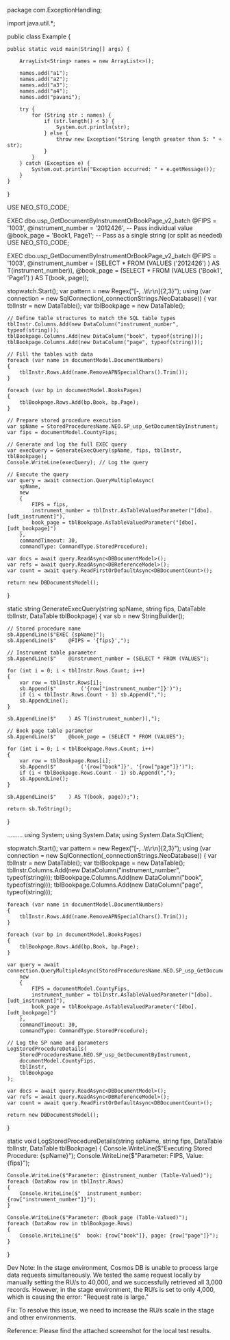 

package com.ExceptionHandling;

import java.util.*;

public class Example {

    public static void main(String[] args) {

        ArrayList<String> names = new ArrayList<>();

        names.add("a1");
        names.add("a2");
        names.add("a3");
        names.add("a4");
        names.add("pavani");

        try {
            for (String str : names) {
                if (str.length() < 5) {
                    System.out.println(str);
                } else {
                    throw new Exception("String length greater than 5: " + str);
                }
            }
        } catch (Exception e) {
            System.out.println("Exception occurred: " + e.getMessage());
        }
    }
}




USE NEO_STG_CODE;

EXEC dbo.usp_GetDocumentByInstrumentOrBookPage_v2_batch
    @FIPS = '1003',
    @instrument_number = '2012426',  -- Pass individual value
    @book_page = 'Book1, Page1';      -- Pass as a single string (or split as needed)
USE NEO_STG_CODE;

EXEC dbo.usp_GetDocumentByInstrumentOrBookPage_v2_batch
    @FIPS = '1003',
    @instrument_number = (SELECT * FROM (VALUES 
        ('2012426')
    ) AS T(instrument_number)),
    @book_page = (SELECT * FROM (VALUES 
        ('Book1', 'Page1')
    ) AS T(book, page));




stopwatch.Start();
var pattern = new Regex("[-, .\\t\\r\\n]{2,3}");
using (var connection = new SqlConnection(_connectionStrings.NeoDatabase))
{
    var tblInstr = new DataTable();
    var tblBookpage = new DataTable();
    
    // Define table structures to match the SQL table types
    tblInstr.Columns.Add(new DataColumn("instrument_number", typeof(string)));
    tblBookpage.Columns.Add(new DataColumn("book", typeof(string)));
    tblBookpage.Columns.Add(new DataColumn("page", typeof(string)));

    // Fill the tables with data
    foreach (var name in documentModel.DocumentNumbers)
    {
        tblInstr.Rows.Add(name.RemoveAPNSpecialChars().Trim());
    }

    foreach (var bp in documentModel.BooksPages)
    {
        tblBookpage.Rows.Add(bp.Book, bp.Page);
    }

    // Prepare stored procedure execution
    var spName = StoredProceduresName.NEO.SP_usp_GetDocumentByInstrument;
    var fips = documentModel.CountyFips;

    // Generate and log the full EXEC query
    var execQuery = GenerateExecQuery(spName, fips, tblInstr, tblBookpage);
    Console.WriteLine(execQuery); // Log the query

    // Execute the query
    var query = await connection.QueryMultipleAsync(
        spName,
        new
        {
            FIPS = fips,
            instrument_number = tblInstr.AsTableValuedParameter("[dbo].[udt_instrument]"),
            book_page = tblBookpage.AsTableValuedParameter("[dbo].[udt_bookpage]")
        },
        commandTimeout: 30,
        commandType: CommandType.StoredProcedure);

    var docs = await query.ReadAsync<DBDocumentModel>();
    var refs = await query.ReadAsync<DBReferenceModel>();
    var count = await query.ReadFirstOrDefaultAsync<DBDocumentCount>();

    return new DBDocumentsModel();
}

static string GenerateExecQuery(string spName, string fips, DataTable tblInstr, DataTable tblBookpage)
{
    var sb = new StringBuilder();

    // Stored procedure name
    sb.AppendLine($"EXEC {spName}");
    sb.AppendLine($"    @FIPS = '{fips}',");

    // Instrument table parameter
    sb.AppendLine($"    @instrument_number = (SELECT * FROM (VALUES");

    for (int i = 0; i < tblInstr.Rows.Count; i++)
    {
        var row = tblInstr.Rows[i];
        sb.Append($"        ('{row["instrument_number"]}')");
        if (i < tblInstr.Rows.Count - 1) sb.Append(",");
        sb.AppendLine();
    }

    sb.AppendLine($"    ) AS T(instrument_number)),");
    
    // Book page table parameter
    sb.AppendLine($"    @book_page = (SELECT * FROM (VALUES");

    for (int i = 0; i < tblBookpage.Rows.Count; i++)
    {
        var row = tblBookpage.Rows[i];
        sb.Append($"        ('{row["book"]}', '{row["page"]}')");
        if (i < tblBookpage.Rows.Count - 1) sb.Append(",");
        sb.AppendLine();
    }

    sb.AppendLine($"    ) AS T(book, page));");

    return sb.ToString();
}




.........
using System;
using System.Data;
using System.Data.SqlClient;

stopwatch.Start();
var pattern = new Regex("[-, .\\t\\r\\n]{2,3}");
using (var connection = new SqlConnection(_connectionStrings.NeoDatabase))
{
    var tblInstr = new DataTable();
    var tblBookpage = new DataTable();
    tblInstr.Columns.Add(new DataColumn("instrument_number", typeof(string)));
    tblBookpage.Columns.Add(new DataColumn("book", typeof(string)));
    tblBookpage.Columns.Add(new DataColumn("page", typeof(string)));

    foreach (var name in documentModel.DocumentNumbers)
    {
        tblInstr.Rows.Add(name.RemoveAPNSpecialChars().Trim());
    }

    foreach (var bp in documentModel.BooksPages)
    {
        tblBookpage.Rows.Add(bp.Book, bp.Page);
    }

    var query = await connection.QueryMultipleAsync(StoredProceduresName.NEO.SP_usp_GetDocumentByInstrument,
        new
        {
            FIPS = documentModel.CountyFips,
            instrument_number = tblInstr.AsTableValuedParameter("[dbo].[udt_instrument]"),
            book_page = tblBookpage.AsTableValuedParameter("[dbo].[udt_bookpage]")
        },
        commandTimeout: 30,
        commandType: CommandType.StoredProcedure);

    // Log the SP name and parameters
    LogStoredProcedureDetails(
        StoredProceduresName.NEO.SP_usp_GetDocumentByInstrument,
        documentModel.CountyFips,
        tblInstr,
        tblBookpage
    );

    var docs = await query.ReadAsync<DBDocumentModel>();
    var refs = await query.ReadAsync<DBReferenceModel>();
    var count = await query.ReadFirstOrDefaultAsync<DBDocumentCount>();

    return new DBDocumentsModel();
}

static void LogStoredProcedureDetails(string spName, string fips, DataTable tblInstr, DataTable tblBookpage)
{
    Console.WriteLine($"Executing Stored Procedure: {spName}");
    Console.WriteLine($"Parameter: FIPS, Value: {fips}");

    Console.WriteLine($"Parameter: @instrument_number (Table-Valued)");
    foreach (DataRow row in tblInstr.Rows)
    {
        Console.WriteLine($"  instrument_number: {row["instrument_number"]}");
    }

    Console.WriteLine($"Parameter: @book_page (Table-Valued)");
    foreach (DataRow row in tblBookpage.Rows)
    {
        Console.WriteLine($"  book: {row["book"]}, page: {row["page"]}");
    }
}

Dev Note:
In the stage environment, Cosmos DB is unable to process large data requests simultaneously. We tested the same request locally by manually setting the RU/s to 40,000, and we successfully retrieved all 3,000 records. However, in the stage environment, the RU/s is set to only 4,000, which is causing the error: "Request rate is large."

Fix:
To resolve this issue, we need to increase the RU/s scale in the stage and other environments.

Reference:
Please find the attached screenshot for the local test results.
